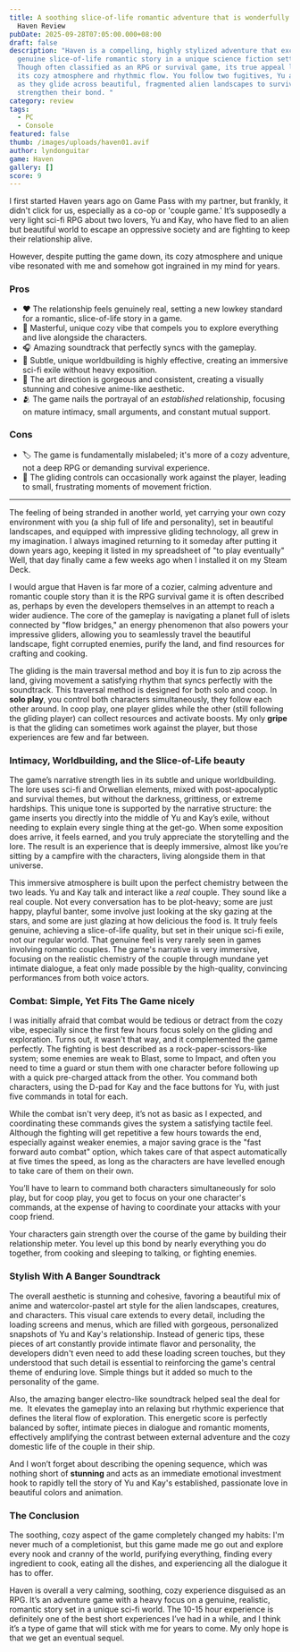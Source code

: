 ```yaml
---
title: A soothing slice-of-life romantic adventure that is wonderfully genuine |
  Haven Review
pubDate: 2025-09-28T07:05:00.000+08:00
draft: false
description: "Haven is a compelling, highly stylized adventure that excels as a
  genuine slice-of-life romantic story in a unique science fiction setting.
  Though often classified as an RPG or survival game, its true appeal lies in
  its cozy atmosphere and rhythmic flow. You follow two fugitives, Yu and Kay,
  as they glide across beautiful, fragmented alien landscapes to survive and
  strengthen their bond. "
category: review
tags:
  - PC
  - Console
featured: false
thumb: /images/uploads/haven01.avif
author: lyndonguitar
game: Haven
gallery: []
score: 9
---
```

I first started Haven years ago on Game Pass with my partner, but frankly, it didn't click for us, especially as a co-op or 'couple game.' It’s supposedly a very light sci-fi RPG about two lovers, Yu and Kay, who have fled to an alien but beautiful world to escape an oppressive society and are fighting to keep their relationship alive. 

However, despite putting the game down, its cozy atmosphere and unique vibe resonated with me and somehow got ingrained in my mind for years. 

### Pros

* ❤️ The relationship feels genuinely real, setting a new lowkey standard for a romantic, slice-of-life story in a game.
* 🏡 Masterful, unique cozy vibe that compels you to explore everything and live alongside the characters.
* 🎧 Amazing soundtrack that perfectly syncs with the gameplay.
* 📖 Subtle, unique worldbuilding is highly effective, creating an immersive sci-fi exile without heavy exposition.
* 🎨 The art direction is gorgeous and consistent, creating a visually stunning and cohesive anime-like aesthetic.
* 🫂 The game nails the portrayal of an *established* relationship, focusing on mature intimacy, small arguments, and constant mutual support.

### Cons

* 🏷️ The game is fundamentally mislabeled; it's more of a cozy adventure, not a deep RPG or demanding survival experience.
* 🧱 The gliding controls can occasionally work against the player, leading to small, frustrating moments of movement friction.

- - -

The feeling of being stranded in another world, yet carrying your own cozy environment with you (a ship full of life and personality), set in beautiful landscapes, and equipped with impressive gliding technology, all grew in my imagination. I always imagined returning to it someday after putting it down years ago, keeping it listed in my spreadsheet of "to play eventually" Well, that day finally came a few weeks ago when I installed it on my Steam Deck.

I would argue that Haven is far more of a cozier, calming adventure and romantic couple story than it is the RPG survival game it is often described as, perhaps by even the developers themselves in an attempt to reach a wider audience. The core of the gameplay is navigating a planet full of islets connected by "flow bridges," an energy phenomenon that also powers your impressive gliders, allowing you to seamlessly travel the beautiful landscape, fight corrupted enemies, purify the land, and find resources for crafting and cooking. 

The gliding is the main traversal method and boy it is fun to zip across the land, giving movement a satisfying rhythm that syncs perfectly with the soundtrack. This traversal method is designed for both solo and coop. In **solo play**, you control both characters simultaneously, they follow each other around. In coop play, one player glides while the other (still following the gliding player) can collect resources and activate boosts. My only **gripe** is that the gliding can sometimes work against the player, but those experiences are few and far between.

### Intimacy, Worldbuilding, and the Slice-of-Life beauty

The game’s narrative strength lies in its subtle and unique worldbuilding. The lore uses sci-fi and Orwellian elements, mixed with post-apocalyptic and survival themes, but without the darkness, grittiness, or extreme hardships. This unique tone is supported by the narrative structure: the game inserts you directly into the middle of Yu and Kay’s exile, without needing to explain every single thing at the get-go. When some exposition does arrive, it feels earned, and you truly appreciate the storytelling and the lore. The result is an experience that is deeply immersive, almost like you’re sitting by a campfire with the characters, living alongside them in that universe.

This immersive atmosphere is built upon the perfect chemistry between the two leads. Yu and Kay talk and interact like a *real* couple. They sound like a real couple. Not every conversation has to be plot-heavy; some are just happy, playful banter, some involve just looking at the sky gazing at the stars, and some are just glazing at how delicious the food is. It truly feels genuine, achieving a slice-of-life quality, but set in their unique sci-fi exile, not our regular world. That genuine feel is very rarely seen in games involving romantic couples. The game's narrative is very immersive, focusing on the realistic chemistry of the couple through mundane yet intimate dialogue, a feat only made possible by the high-quality, convincing performances from both voice actors.

### Combat: Simple, Yet Fits The Game nicely

I was initially afraid that combat would be tedious or detract from the cozy vibe, especially since the first few hours focus solely on the gliding and exploration. Turns out, it wasn't that way, and it complemented the game perfectly. The fighting is best described as a rock-paper-scissors-like system; some enemies are weak to Blast, some to Impact, and often you need to time a guard or stun them with one character before following up with a quick pre-charged attack from the other. You command both characters, using the D-pad for Kay and the face buttons for Yu, with just five commands in total for each. 

While the combat isn't very deep, it’s not as basic as I expected, and coordinating these commands gives the system a satisfying tactile feel. Although the fighting will get repetitive a few hours towards the end, especially against weaker enemies, a major saving grace is the "fast forward auto combat" option, which takes care of that aspect automatically at five times the speed, as long as the characters are have levelled enough to take care of them on their own. 

You’ll have to learn to command both characters simultaneously for solo play, but for coop play, you get to focus on your one character's commands, at the expense of having to coordinate your attacks with your coop friend.

Your characters gain strength over the course of the game by building their relationship meter. You level up this bond by nearly everything you do together, from cooking and sleeping to talking, or fighting enemies.

### Stylish With A Banger Soundtrack

The overall aesthetic is stunning and cohesive, favoring a beautiful mix of anime and watercolor-pastel art style for the alien landscapes, creatures, and characters. This visual care extends to every detail, including the loading screens and menus, which are filled with gorgeous, personalized snapshots of Yu and Kay's relationship. Instead of generic tips, these pieces of art constantly provide intimate flavor and personality, the developers didn't even need to add these loading screen touches, but they understood that such detail is essential to reinforcing the game's central theme of enduring love. Simple things but it added so much to the personality of the game.

Also, the amazing banger electro-like soundtrack helped seal the deal for me.  It elevates the gameplay into an relaxing but rhythmic experience that defines the literal flow of exploration. This energetic score is perfectly balanced by softer, intimate pieces in dialogue and romantic moments, effectively amplifying the contrast between external adventure and the cozy domestic life of the couple in their ship.

And I won’t forget about describing the opening sequence, which was nothing short of **stunning** and acts as an immediate emotional investment hook to rapidly tell the story of Yu and Kay's established, passionate love in beautiful colors and animation.

### The Conclusion

The soothing, cozy aspect of the game completely changed my habits: I'm never much of a completionist, but this game made me go out and explore every nook and cranny of the world, purifying everything, finding every ingredient to cook, eating all the dishes, and experiencing all the dialogue it has to offer.

Haven is overall a very calming, soothing, cozy experience disguised as an RPG. It’s an adventure game with a heavy focus on a genuine, realistic, romantic story set in a unique sci-fi world. The 10-15 hour experience is definitely one of the best short experiences I’ve had in a while, and I think it’s a type of game that will stick with me for years to come. My only hope is that we get an eventual sequel.
